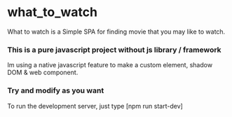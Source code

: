 # what_to_watch
What to watch is a Simple SPA for finding movie that you may like to watch.

### This is a pure javascript project without js library / framework
Im using a native javascript feature to make a custom element, shadow DOM & web component.

### Try and modify as you want
To run the development server, just type [npm run start-dev]
